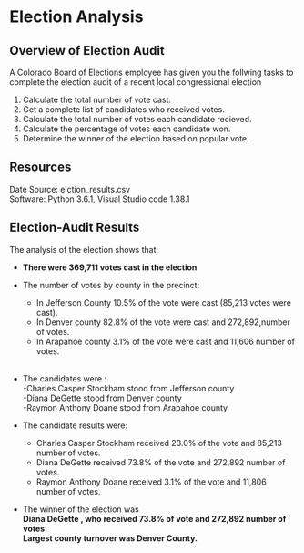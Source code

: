 # Election Analysis

## Overview of Election Audit
A Colorado Board of Elections employee has given you the follwing tasks to complete the election audit of a recent local 
congressional election
1. Calculate the total number of vote cast.
2. Get a complete list of candidates who received votes.
3. Calculate the total number of votes each candidate recieved.
4. Calculate the percentage of votes each candidate won.
5. Determine the winner of the election based on popular vote.

## Resources
Date Source: elction_results.csv<br />
Software: Python 3.6.1, Visual Studio code 1.38.1

## Election-Audit Results
The analysis of the election shows that:
- **There were 369,711 votes cast in the election**

- The number of  votes by county in the precinct:
   - In Jefferson County 10.5% of the vote were cast (85,213 votes were cast).<br />
   - In Denver county 82.8% of the vote were cast and 272,892,number of votes.<br />
   - In Arapahoe county 3.1% of the vote were cast and 11,606 number of votes.<br /><br />
- The candidates were :<br />
   -Charles Casper Stockham stood from Jefferson county<br />
   -Diana DeGette stood from Denver county<br />
   -Raymon Anthony Doane stood from Arapahoe county <br />
   
- The candidate results were:
  - Charles Casper Stockham received 23.0% of the vote and 85,213 number of votes.
  - Diana DeGette received 73.8% of the vote and 272,892 number of votes.
  - Raymon Anthony Doane received 3.1% of the vote and 11,806 number of votes.
- The winner of the election was <br />
   **Diana DeGette , who received 73.8% of vote and 272,892 number of votes.<br />**
   **Largest county turnover was Denver County.<br />**
   
   
   
